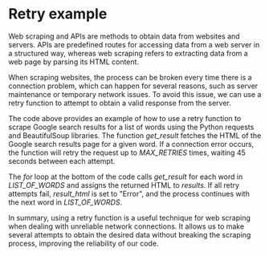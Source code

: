 # Retry example

Web scraping and APIs are methods to obtain data from websites and servers. APIs are predefined routes for accessing data from a web server in a structured way, whereas web scraping refers to extracting data from a web page by parsing its HTML content.

When scraping websites, the process can be broken every time there is a connection problem, which can happen for several reasons, such as server maintenance or temporary network issues. To avoid this issue, we can use a retry function to attempt to obtain a valid response from the server.

The code above provides an example of how to use a retry function to scrape Google search results for a list of words using the Python requests and BeautifulSoup libraries. The function *get_result* fetches the HTML of the Google search results page for a given word. If a connection error occurs, the function will retry the request up to *MAX_RETRIES* times, waiting 45 seconds between each attempt.

The *for* loop at the bottom of the code calls *get_result* for each word in *LIST_OF_WORDS* and assigns the returned HTML to *results*. If all retry attempts fail, *result_html* is set to "Error", and the process continues with the next word in *LIST_OF_WORDS*.

In summary, using a retry function is a useful technique for web scraping when dealing with unreliable network connections. It allows us to make several attempts to obtain the desired data without breaking the scraping process, improving the reliability of our code.
